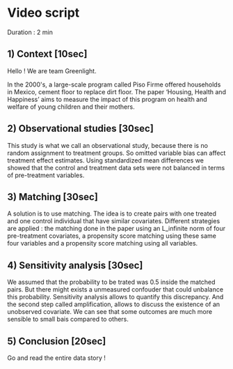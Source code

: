 
# Video script

Duration : 2 min
 
## 1) Context \[10sec\]

Hello ! We are team Greenlight.

In the 2000's, a large-scale program called Piso Firme offered households in Mexico, cement floor to replace dirt floor. The paper ‘Housing, Health and Happiness’ aims to measure the impact of this program on health and welfare of young children and their mothers. 


## 2) Observational studies \[30sec\]

This study is what we call an observational study, because there is no random assignment to treatment groups. So omitted variable bias can affect treatment effect estimates. Using standardized mean differences we showed that the control and treatment data sets were not balanced in terms of pre-treatment variables.


## 3) Matching \[30sec\]

A solution is to use matching. The idea is to create pairs with one treated and one control individual that have similar covariates. Different strategies are applied : the matching done in the paper using an L_infinite norm of four pre-treatment covariates, a propensity score matching using these same four variables and a propensity score matching using all variables.


## 4) Sensitivity analysis \[30sec\]

We assumed that the probability to be trated was 0.5 inside the matched pairs. But there might exists a unmeasured confouder that could unbalance this probability. Sensitivity analysis allows to quantify this discrepancy. And the second step called amplification, allows to discuss the existence of an unobserved covariate. 
We can see that some outcomes are much more sensible to small bais compared to others.


## 5) Conclusion \[20sec\]

Go and read the entire data story !

